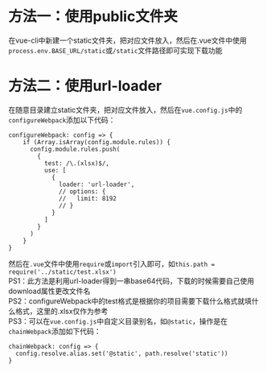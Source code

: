 # 方法一：使用public文件夹
 在vue-cli中新建一个static文件夹，把对应文件放入，然后在.vue文件中使用`process.env.BASE_URL/static`或`/static`文件路径即可实现下载功能
# 方法二：使用url-loader
在随意目录建立static文件夹，把对应文件放入，然后在`vue.config.js`中的`configureWebpack`添加以下代码：
```
configureWebpack: config => {
    if (Array.isArray(config.module.rules)) {
      config.module.rules.push(
        {
          test: /\.(xlsx)$/,
          use: [
            {
              loader: 'url-loader',
              // options: {
              //   limit: 8192
              // }
            }
          ]
        }
      )
    }
}
```
然后在`.vue`文件中使用`require`或`import`引入即可，如`this.path = require('../static/test.xlsx')`   
PS1：此方法是利用url-loader得到一串base64代码，下载的时候需要自己使用download属性更改文件名   
PS2：configureWebpack中的test格式是根据你的项目需要下载什么格式就填什么格式，这里的.xlsx仅作为参考   
PS3：可以在`vue.config.js`中自定义目录别名，如`@static`，操作是在`chainWebpack`添加如下代码：
```
chainWebpack: config => {
  config.resolve.alias.set('@static', path.resolve('static'))
}
```
